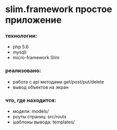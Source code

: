 # slim.framework простое приложение

### технологии:
  - php 5.6
  - mysqli
  - micro-framework Slim
### реализовано:
  - работа с api методами get/post/put/delete
  - вывод объектов на экран
### что, где находится:
  - модели: models/
  - роуты страниц: src/routs
  - шаблоны вывода: templates/
